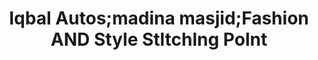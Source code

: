 ---
title: "Iqbal Autos;madina masjid;Fashion AND Style Stltchlng Polnt"
url: /karachi/iqbal-autos-madina-masjid-fashion-and-style-stltchlng-polnt/
shop: car parts
---